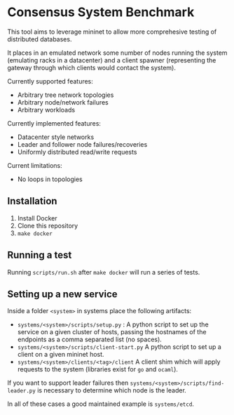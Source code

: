 # Consensus System Benchmark

This tool aims to leverage mininet to allow more comprehesive testing of distributed databases.

It places in an emulated network some number of nodes running the system (emulating racks in a datacenter) and a client spawner (representing the gateway through which clients would contact the system).

Currently supported features:

- Arbitrary tree network topologies
- Arbitrary node/network failures
- Arbitrary workloads

Currently implemented features:

- Datacenter style networks
- Leader and follower node failures/recoveries
- Uniformly distributed read/write requests

Current limitations:

- No loops in topologies

## Installation

1. Install Docker
2. Clone this repository
3. `make docker`

## Running a test

Running `scripts/run.sh` after `make docker` will run a series of tests. 

## Setting up a new service 

Inside a folder `<system>` in systems place the following artifacts:

- `systems/<system>/scripts/setup.py` : A python script to set up the service on a given cluster of hosts, passing the hostnames of the endpoints as a comma separated list (no spaces).
- `systems/<system>/scripts/client-start.py` A python script to set up a client on a given mininet host.
- `systems/<system>/clients/<tag>/client` A client shim which will apply requests to the system (libraries exist for `go` and `ocaml`).

If you want to support leader failures then `systems/<system>/scripts/find-leader.py` is necessary to determine which node is the leader.

In all of these cases a good maintained example is `systems/etcd`.
